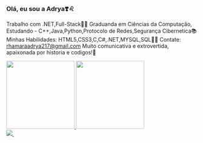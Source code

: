 ### Olá, eu sou a Adrya❣️♌

Trabalho com .NET,Full-Stack👩‍💼
Graduanda em Ciências da Computação, Estudando - C++,Java,Python,Protocolo de Redes,Segurança Cibernetica📚
Minhas Habilidades: HTML5,CSS3,C,C#,.NET,MYSQL,SQL👩‍💻
Contate: rhamaraadrya217@gmail.com
Muito comunicativa e extrovertida, apaixonada por historia e codigos!💜

<div>
  <a href="https://github.com/adryarhamara">
  <img height = "180em" src = "https://github-readme-stats.vercel.app/api?username=adryarhamara&show_icons=true&theme=jolly&include_all_commits=true&count_private=true" />
  <img height = "180em" src = "https://github-readme-stats.vercel.app/api/top-langs/?username=adryarhamara&layout=compact&langs_count=7&theme=jolly" />
</div> 
  <div>
  <a href="https://www.linkedin.com/in/adrya-sabino-gomes-151767204" target="_blank"> <img src = "https://img.shields.io/badge/LinkedIn-0077B5?style=for-the-badge&logo=linkedin&logoColor=white"
 </div>
      <a href="https://www.instagram.com/adrya_rhamara" target="_blank"> <img scr = "https://img.shields.io/badge/Instagram-E4405F?style=for-the-badge&logo=instagram&logoColor=white"
    </div>                                                                          
 
